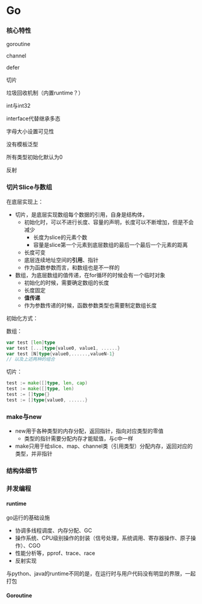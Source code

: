 # Go

### 核心特性

goroutine

channel

defer

切片

垃圾回收机制（内置runtime？）

int与int32

interface代替继承多态

字母大小设置可见性

没有模板泛型

所有类型初始化默认为0

反射



### 切片Slice与数组

在底层实现上：

* 切片，是底层实现数组每个数据的引用，自身是结构体，
  * 初始化时，可以不进行长度、容量的声明，长度可以不断增加，但是不会减少
    * 长度为slice的元素个数
    * 容量是slice第一个元素到底层数组的最后一个最后一个元素的距离
  * 长度可变
  * 底层连续地址空间的**引用**、指针
  * 作为函数参数而言，和数组也是不一样的
* 数组，为底层数组的值传递，在for循环的时候会有一个临时对象
  * 初始化的时候，需要确定数组的长度
  * 长度固定
  * **值传递**
  * 作为参数传递的时候，函数参数类型也需要制定数组长度

初始化方式：

数组：

```go
var test [len]type
var test [...]type{value0, value1, ......}
var test [N]type{value0,......,valueN-1}
// 以及上述两种的组合
```

切片：

```go
test := make([]type, len, cap)
test := make([]type, len)
test := []type{}
test := []type{value0, ......}
```



### make与new

* new用于各种类型的内存分配，返回指针，指向对应类型的零值
  * 类型的指针需要分配内存才能赋值，与c中一样
* make只用于给slice、map、channel类（引用类型）分配内存，返回对应的类型，并非指针



### 结构体细节



### 并发编程

#### runtime

go运行的基础设施

* 协调多线程调度、内存分配、GC
* 操作系统、CPU级别操作的封装（信号处理，系统调用、寄存器操作、原子操作）、CGO
* 性能分析等，pprof、trace、race
* 反射实现

与python、java的runtime不同的是，在运行时与用户代码没有明显的界限，一起打包

#### Goroutine

